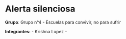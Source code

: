 # Alerta silenciosa

**Grupo**: Grupo n°4 - Escuelas para convivir, no para sufrir

**Integrantes**:
    - Krishna Lopez
    - 